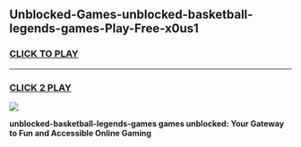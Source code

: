 
## Unblocked-Games-unblocked-basketball-legends-games-Play-Free-x0us1
<h3>
<a href="https://premium76.site?title=unblocked-basketball-legends-games&ref=17A">CLICK TO PLAY</a></h3>
<hr>

<h3>
<a href="https://premium76.site?title=unblocked-basketball-legends-games&ref=17A">CLICK 2 PLAY</a>
  
</h3>

<a href="https://premium76.site?title=unblocked-basketball-legends-games&ref=17A"><img src="https://clearcache.store/games.png"></a>


**unblocked-basketball-legends-games games unblocked: Your Gateway to Fun and Accessible Online Gaming**
